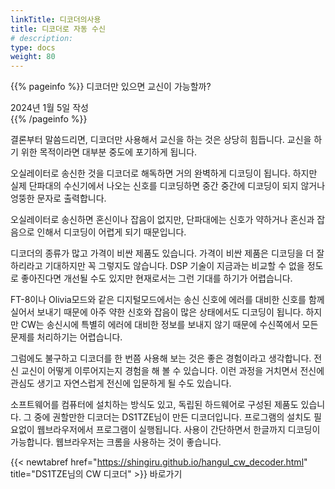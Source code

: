 ```yaml
---
linkTitle: 디코더의사용
title: 디코더로 자동 수신
# description: 
type: docs
weight: 80
---
```

{{% pageinfo %}}
디코더만 있으면 교신이 가능할까?

2024년 1월 5일 작성<br>
{{% /pageinfo %}}

결론부터 말씀드리면, 디코더만 사용해서 교신을 하는 것은 상당히 힘듭니다. 교신을 하기 위한 목적이라면 대부분 중도에 포기하게 됩니다.

오실레이터로 송신한 것을 디코더로 해독하면 거의 완벽하게 디코딩이 됩니다. 하지만 실제 단파대의 수신기에서 나오는 신호를 디코딩하면 중간 중간에 디코딩이 되지 않거나 엉뚱한 문자로 출력합니다.

오실레이터로 송신하면 혼신이나 잡음이 없지만, 단파대에는 신호가 약하거나 혼신과 잡음으로 인해서 디코딩이 어렵게 되기 때문입니다.

디코더의 종류가 많고 가격이 비싼 제품도 있습니다. 가격이 비싼 제품은 디코딩을 더 잘 하리라고 기대하지만 꼭 그렇지도 않습니다. DSP 기술이 지금과는 비교할 수 없을 정도로 좋아진다면 개선될 수도 있지만 현재로서는 그런 기대를 하기가 어렵습니다.

FT-8이나 Olivia모드와 같은 디지털모드에서는 송신 신호에 에러를 대비한 신호를 함께 실어서 보내기 때문에 아주 약한 신호와 잡음이 많은 상태에서도 디코딩이 됩니다. 하지만 CW는 송신시에 특별히 에러에 대비한 정보를 보내지 않기 때문에 수신쪽에서 모든 문제를 처리하기는 어렵습니다.

그럼에도 불구하고 디코더를 한 번쯤 사용해 보는 것은 좋은 경험이라고 생각합니다. 전신 교신이 어떻게 이루어지는지 경험을 해 볼 수 있습니다. 이런 과정을 거치면서 전신에 관심도 생기고 자연스럽게 전신에 입문하게 될 수도 있습니다.

소프트웨어를 컴퓨터에 설치하는 방식도 있고, 독립된 하드웨어로 구성된 제품도 있습니다. 그 중에 권할만한 디코더는 DS1TZE님이 만든 디코더입니다. 프로그램의 설치도 필요없이 웹브라우저에서  프로그램이 실행됩니다. 사용이 간단하면서 한글까지 디코딩이 가능합니다. 웹브라우저는 크롬을 사용하는 것이 좋습니다.

{{< newtabref href="https://shingiru.github.io/hangul_cw_decoder.html" title="DS1TZE님의 CW 디코더" >}} 바로가기

